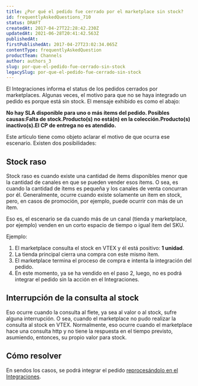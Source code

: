 ```yaml
---
title: ¿Por qué el pedido fue cerrado por el marketplace sin stock?
id: frequentlyAskedQuestions_710
status: DRAFT
createdAt: 2017-04-27T22:28:42.230Z
updatedAt: 2021-06-28T20:41:42.563Z
publishedAt: 
firstPublishedAt: 2017-04-27T23:02:34.065Z
contentType: frequentlyAskedQuestion
productTeam: Channels
author: authors_3
slug: por-que-el-pedido-fue-cerrado-sin-stock
legacySlug: por-que-el-pedido-fue-cerrado-sin-stock
---
```


El Integraciones informa el status de los pedidos cerrados por marketplaces. Algunas veces, el motivo para que no se haya integrado un pedido es porque está sin stock. El mensaje exhibido es como el abajo:

__No hay SLA disponible para uno o más ítems del pedido. Posibles causas:Falta de stock.Producto(s) no está(n) en la colección.Producto(s) inactivo(s).El CP de entrega no es atendido.__

Este artículo tiene como objeto aclarar el motivo de que ocurra ese escenario. Existen dos posibilidades:

## Stock raso

Stock raso es cuando existe una cantidad de ítems disponibles menor que la cantidad de canales en que se pueden vender esos ítems. O sea, es cuando la cantidad de ítems es pequeña y los canales de venta concurran por él. Generalmente, ocurre cuando existe solamente un ítem en stock, pero, en casos de promoción, por ejemplo, puede ocurrir con más de un ítem.

Eso es, el escenario se da cuando más de un canal (tienda y marketplace, por ejemplo) venden en un corto espacio de tiempo o igual ítem del SKU.

Ejemplo:

1. El marketplace consulta el stock en VTEX y él está positivo: __1 unidad__.
2. La tienda principal cierra una compra con este mismo ítem.
3. El marketplace termina el proceso de compra e intenta la integración del pedido.
4. En este momento, ya se ha vendido en el paso 2, luego, no es podrá integrar el pedido sin la acción en el Integraciones.

## Interrupción de la consulta al stock

Eso ocurre cuando la consulta al flete, ya sea al valor o al stock, sufre alguna interrupción. O sea, cuando el marketplace no pudo realizar la consulta al stock en VTEX. Normalmente, eso ocurre cuando el marketplace hace una consulta http y no tiene la respuesta en el tiempo previsto, asumiendo, entonces, su propio valor para stock.

## Cómo resolver

En sendos los casos, se podrá integrar el pedido [reprocesándolo en el Integraciones](/es/tutorial/como-verificar-la-integracion-en-bridge).
